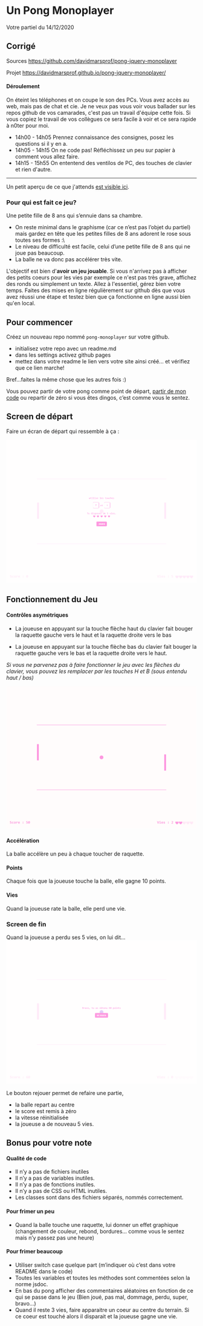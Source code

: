 # Un Pong Monoplayer
Votre partiel du 14/12/2020

## Corrigé
Sources
https://github.com/davidmarsprof/pong-jquery-monoplayer

Projet
https://davidmarsprof.github.io/pong-jquery-monoplayer/

#### Déroulement

On éteint les téléphones et on coupe le son des PCs. Vous avez accès au web, mais pas de chat et cie. Je ne veux pas vous voir vous ballader sur les repos github de vos camarades, c'est pas un travail d'équipe cette fois. Si vous copiez le travail de vos collègues ce sera facile à voir et ce sera rapide à n0ter pour moi.

- 14h00 - 14h05 Prennez connaissance des consignes, posez les questions si il y en a. 
- 14h05 - 14h15 On ne code pas! Réfléchissez un peu sur papier à comment vous allez faire.
- 14h15 - 15h55 On ententend des ventilos de PC, des touches de clavier et rien d'autre.

-----------

Un petit aperçu de ce que j'attends [est visible ici](https://drive.google.com/file/d/1ypgUYziRdZlav33MX-wfUyRSb4CpwXQm/view?usp=sharing).

### Pour qui est fait ce jeu?
Une petite fille de 8 ans qui s’ennuie dans sa chambre.

- On reste minimal dans le graphisme (car ce n’est pas l’objet du partiel) mais gardez en tête que les petites filles de 8 ans adorent le rose sous toutes ses formes :\
- Le niveau de difficulté est facile, celui d’une petite fille de 8 ans qui ne joue pas beaucoup. 
- La balle ne va donc pas accélérer très vite.

L'objectif est bien d'**avoir un jeu jouable**. Si vous n'arrivez pas à afficher des petits coeurs pour les vies par exemple ce n'est pas très grave, affichez des ronds ou simplement un texte. Allez à l'essentiel, gérez bien votre temps. Faites des mises en ligne régulièrement sur github dès que vous avez réussi une étape et testez bien que ça fonctionne en ligne aussi bien qu'en local.



## Pour commencer

Créez un nouveau repo nommé `pong-monoplayer` sur votre github.

- initialisez votre repo avec un readme.md
- dans les settings activez github pages
- mettez dans votre readme le lien vers votre site ainsi créé... et vérifiez que ce lien marche!

Bref...faites la même chose que les autres fois :)

Vous pouvez partir de votre pong comme point de départ, [partir de mon code](https://github.com/davidmars/pong-jquery) ou repartir de zéro si vous êtes dingos, c’est comme vous le sentez.



## Screen de départ
Faire un écran de départ qui ressemble à ça :

![alt text](ecran-debut.png)

## Fonctionnement du Jeu

#### Contrôles asymétriques

- La joueuse en appuyant sur la touche flèche haut du clavier fait bouger la raquette gauche vers le haut et la raquette droite vers le bas

- La joueuse en appuyant sur la touche flèche bas du clavier fait bouger la raquette gauche vers le bas et la raquette droite vers le haut.

*Si vous ne parvenez pas à faire fonctionner le jeu avec les flèches du clavier, vous pouvez les remplacer par les touches H et B (sous entendu haut / bas)*

![alt text](ecran-3.png)

#### Accélération
La balle accélère un peu à chaque toucher de raquette.

#### Points
Chaque fois que la joueuse touche la balle, elle gagne 10 points.

#### Vies
Quand la joueuse rate la balle, elle perd une vie. 

### Screen de fin

Quand la joueuse a perdu ses 5 vies, on lui dit...
![alt text](ecran-fin.png)

Le bouton rejouer permet de refaire une partie, 

- la balle repart au centre
- le score est remis à zéro
- la vitesse réinitialisée
- la joueuse a de nouveau 5 vies.

## Bonus pour votre note

#### Qualité de code

- Il n’y a pas de fichiers inutiles
- Il n’y a pas de variables inutiles.
- Il n’y a pas de fonctions inutiles.
- Il n’y a pas de CSS ou HTML inutiles.
- Les classes sont dans des fichiers séparés, nommés correctement.

#### Pour frimer un peu

- Quand la balle touche une raquette, lui donner un effet graphique (changement de couleur, rebond, bordures… comme vous le sentez mais n’y passez pas une heure)

#### Pour frimer beaucoup

- Utiliser switch case quelque part  (m’indiquer où c’est dans votre README dans le code)
- Toutes les variables et toutes les méthodes sont commentées selon la norme jsdoc.
- En bas du pong afficher des commentaires aléatoires en fonction de ce qui se passe dans le jeu (Bien joué, pas mal, dommage, perdu, super, bravo…)
- Quand il reste 3 vies, faire apparaitre un coeur au centre du terrain. Si ce coeur est touché alors il disparait et la joueuse gagne une vie.

